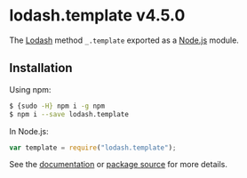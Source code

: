 # lodash.template v4.5.0

The [Lodash](https://lodash.com/) method `_.template` exported as a [Node.js](https://nodejs.org/) module.

## Installation

Using npm:

```bash
$ {sudo -H} npm i -g npm
$ npm i --save lodash.template
```

In Node.js:

```js
var template = require("lodash.template");
```

See the [documentation](https://lodash.com/docs#template) or [package source](https://github.com/lodash/lodash/blob/4.5.0-npm-packages/lodash.template) for more details.
